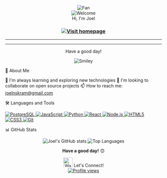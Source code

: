<div align="center">
<img src="https://github.com/fnky/fnky/raw/fnky/img/fan-1.gif" alt="Fan" align="center">
</div>

<div align="center">
<img src="https://github.com/fnky/fnky/raw/fnky/img/welcome-fire.gif" alt="Welcome" align="center">
</div>

<div align="center">
Hi, I'm Joel
</div>

<h3 align="center">
<a href="">
<img src="" alt="Visit homepage" align="center">
</a>
</h3>

<hr>


<hr>

<div align="center">
<p>Have a good day!</p>
<div>
<img src="" alt="Smiley" align="center">
</div>
</div>

🚀 About Me

🌱 I'm always learning and exploring new technologies
👯 I'm looking to collaborate on open source projects
📫 How to reach me: joelnskram@gmail.com


🛠️ Languages and Tools
<p align="left">
<a href="https://www.postgresql.org" target="_blank" rel="noreferrer">
<img src="https://img.shields.io/badge/postgres-%23316192.svg?style=for-the-badge&logo=postgresql&logoColor=white" alt="PostgreSQL"/>
</a>
<a href="https://developer.mozilla.org/en-US/docs/Web/JavaScript" target="_blank" rel="noreferrer">
<img src="https://img.shields.io/badge/javascript-%23323330.svg?style=for-the-badge&logo=javascript&logoColor=%23F7DF1E" alt="JavaScript"/>
</a>
<a href="https://www.python.org" target="_blank" rel="noreferrer">
<img src="https://img.shields.io/badge/python-3670A0?style=for-the-badge&logo=python&logoColor=ffdd54" alt="Python"/>
</a>
<a href="https://reactjs.org/" target="_blank" rel="noreferrer">
<img src="https://img.shields.io/badge/react-%2320232a.svg?style=for-the-badge&logo=react&logoColor=%2361DAFB" alt="React"/>
</a>
<a href="https://nodejs.org" target="_blank" rel="noreferrer">
<img src="https://img.shields.io/badge/node.js-6DA55F?style=for-the-badge&logo=node.js&logoColor=white" alt="Node.js"/>
</a>
<a href="https://www.w3.org/html/" target="_blank" rel="noreferrer">
<img src="https://img.shields.io/badge/html5-%23E34F26.svg?style=for-the-badge&logo=html5&logoColor=white" alt="HTML5"/>
</a>
<a href="https://www.w3schools.com/css/" target="_blank" rel="noreferrer">
<img src="https://img.shields.io/badge/css3-%231572B6.svg?style=for-the-badge&logo=css3&logoColor=white" alt="CSS3"/>
</a>
<a href="https://git-scm.com/" target="_blank" rel="noreferrer">
<img src="https://img.shields.io/badge/git-%23F05033.svg?style=for-the-badge&logo=git&logoColor=white" alt="Git"/>
</a>
</p>

📊 GitHub Stats
<div align="center">
<img src="https://github-readme-stats.vercel.app/api?username=yourusername&show_icons=true&theme=radical&hide_border=true" alt="Joel's GitHub stats"/>
<img src="https://github-readme-stats.vercel.app/api/top-langs/?username=yourusername&layout=compact&theme=radical&hide_border=true" alt="Top Languages"/>
</div>

<div align="center">
<p><strong>Have a good day!</strong> 😊</p>
<img src="https://raw.githubusercontent.com/MartinHeinz/MartinHeinz/master/wave.gif" width="30px" alt="Waving hand">
Let's Connect!
<a href="www.linkedin.com/in/joel-kram/" target="_blank">


<div align="center">
<img src="https://komarev.com/ghpvc/?username=yourusername&color=brightgreen&style=flat-square" alt="Profile views">
</div>

